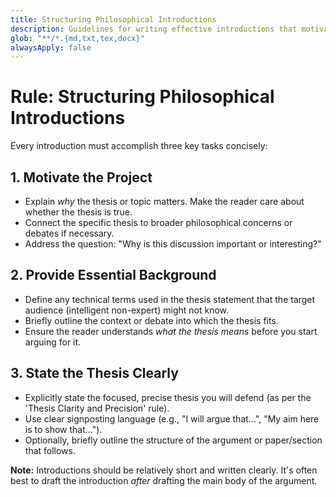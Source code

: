 ```yaml
---
title: Structuring Philosophical Introductions
description: Guidelines for writing effective introductions that motivate the topic, provide necessary background, and clearly state the thesis.
glob: "**/*.{md,txt,tex,docx}"
alwaysApply: false
---
```


# Rule: Structuring Philosophical Introductions

Every introduction must accomplish three key tasks concisely:

## 1. Motivate the Project
*   Explain *why* the thesis or topic matters. Make the reader care about whether the thesis is true.
*   Connect the specific thesis to broader philosophical concerns or debates if necessary.
*   Address the question: "Why is this discussion important or interesting?"

## 2. Provide Essential Background
*   Define any technical terms used in the thesis statement that the target audience (intelligent non-expert) might not know.
*   Briefly outline the context or debate into which the thesis fits.
*   Ensure the reader understands *what the thesis means* before you start arguing for it.

## 3. State the Thesis Clearly
*   Explicitly state the focused, precise thesis you will defend (as per the 'Thesis Clarity and Precision' rule).
*   Use clear signposting language (e.g., "I will argue that...", "My aim here is to show that...").
*   Optionally, briefly outline the structure of the argument or paper/section that follows.

**Note:** Introductions should be relatively short and written clearly. It's often best to draft the introduction *after* drafting the main body of the argument. 